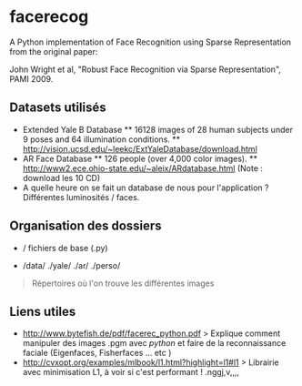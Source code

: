 # facerecog
A Python implementation of Face Recognition using Sparse Representation from the original paper:

John Wright et al, "Robust Face Recognition via Sparse Representation", PAMI 2009.

## Datasets utilisés

* Extended Yale B Database
** 16128 images of 28 human subjects under 9 poses and 64 illumination conditions.
** http://vision.ucsd.edu/~leekc/ExtYaleDatabase/download.html
* AR Face Database
** 126 people (over 4,000 color images).
** http://www2.ece.ohio-state.edu/~aleix/ARdatabase.html (Note : download les 10 CD)
* A quelle heure on se fait un database de nous pour l'application ? Différentes luminosités / faces.

## Organisation des dossiers

* /
fichiers de base (.py)

* /data/
./yale/
./ar/
./perso/

> Répertoires où l'on trouve les différentes images

## Liens utiles

* http://www.bytefish.de/pdf/facerec_python.pdf > Explique comment manipuler des images .pgm avec *python* et faire de la reconnaissance faciale (Eigenfaces, Fisherfaces ... etc )
* http://cvxopt.org/examples/mlbook/l1.html?highlight=l1#l1 > Librairie avec minimisation L1, à voir si c'est performant !
.nggj,v,,,,

